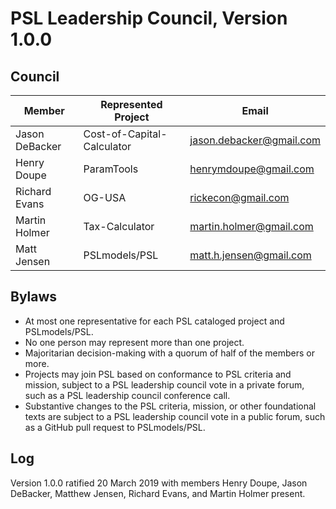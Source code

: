 # PSL Leadership Council, Version 1.0.0

## Council

| Member         | Represented Project        | Email                    |
|----------------|----------------------------|--------------------------|
| Jason DeBacker | Cost-of-Capital-Calculator | jason.debacker@gmail.com |
| Henry Doupe    | ParamTools                 | henrymdoupe@gmail.com    |
| Richard Evans  | OG-USA                     | rickecon@gmail.com       |
| Martin Holmer  | Tax-Calculator             | martin.holmer@gmail.com  |
| Matt Jensen    | PSLmodels/PSL              | matt.h.jensen@gmail.com  |



## Bylaws 

- At most one representative for each PSL cataloged project and PSLmodels/PSL. 
- No one person may represent more than one project. 
- Majoritarian decision-making with a quorum of half of the members or more. 
- Projects may join PSL based on conformance to PSL criteria and mission, subject to a PSL leadership council vote in a private forum, such as a PSL leadership council conference call.
- Substantive changes to the PSL criteria, mission, or other foundational texts are subject to a PSL leadership council vote in a public forum, such as a GitHub pull request to PSLmodels/PSL. 

## Log 

Version 1.0.0 ratified 20 March 2019 with members Henry Doupe, Jason DeBacker, Matthew Jensen, Richard Evans, and Martin Holmer present.
